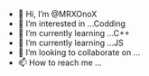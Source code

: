 - 👋 Hi, I’m @MRXOnoX
- 👀 I’m interested in ...Codding
- 🌱 I’m currently learning ...C++
- 🌱 I’m currently learning ...JS
- 💞️ I’m looking to collaborate on ...
- 📫 How to reach me ...

<!---
MRXOnoX/MRXOnoX is a ✨ special ✨ repository because its `README.md` (this file) appears on your GitHub profile.
You can click the Preview link to take a look at your changes.
--->
